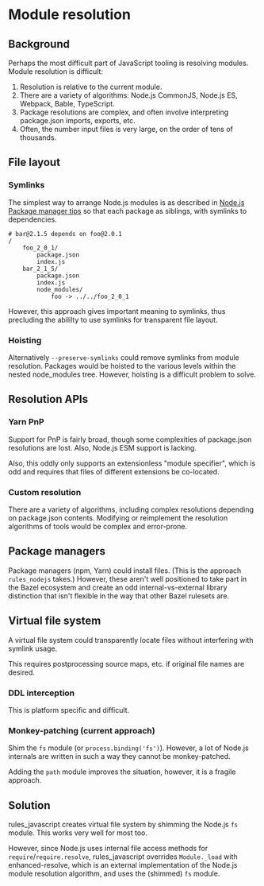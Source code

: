 # Module resolution

## Background

Perhaps the most difficult part of JavaScript tooling is resolving modules.
Module resolution is difficult:

1. Resolution is relative to the current module.
2. There are a variety of algorithms: Node.js CommonJS, Node.js ES, Webpack,
   Bable, TypeScript.
3. Package resolutions are complex, and often involve interpreting package.json
   imports, exports, etc.
4. Often, the number input files is very large, on the order of tens of
   thousands.

## File layout

### Symlinks

The simplest way to arrange Node.js modules is as described in
[Node.js Package manager tips](https://nodejs.org/api/modules.html#modules_package_manager_tips)
so that each package as siblings, with symlinks to dependencies.

```
# bar@2.1.5 depends on foo@2.0.1
/
    foo_2_0_1/
        package.json
        index.js
    bar_2_1_5/
        package.json
        index.js
        node_modules/
            foo -> ../../foo_2_0_1
```

However, this approach gives important meaning to symlinks, thus precluding the
abililty to use symlinks for transparent file layout.

### Hoisting

Alternatively `--preserve-symlinks` could remove symlinks from module
resolution. Packages would be hoisted to the various levels within the nested
node_modules tree. However, hoisting is a difficult problem to solve.

## Resolution APIs

### Yarn PnP

Support for PnP is fairly broad, though some complexities of package.json
resolutions are lost. Also, Node.js ESM support is lacking.

Also, this oddly only supports an extensionless "module specifier", which is odd
and requires that files of different extensions be co-located.

### Custom resolution

There are a variety of algorithms, including complex resolutions depending on
package.json contents. Modifying or reimplement the resolution algorithms of
tools would be complex and error-prone.

## Package managers

Package managers (npm, Yarn) could install files. (This is the approach
`rules_nodejs` takes.) However, these aren't well positioned to take part in the
Bazel ecosystem and create an odd internal-vs-external library distinction that
isn't flexible in the way that other Bazel rulesets are.

## Virtual file system

A virtual file system could transparently locate files without interfering with
symlink usage.

This requires postprocessing source maps, etc. if original file names are
desired.

### DDL interception

This is platform specific and difficult.

### Monkey-patching (current approach)

Shim the `fs` module (or `process.binding('fs')`). However, a lot of Node.js
internals are written in such a way they cannot be monkey-patched.

Adding the `path` module improves the situation, however, it is a fragile
approach.

## Solution

rules_javascript creates virtual file system by shimming the Node.js `fs`
module. This works very well for most too.

However, since Node.js uses internal file access methods for
`require`/`require.resolve`, rules_javascript overrides `Module._load` with
enhanced-resolve, which is an external implementation of the Node.js module
resolution algorithm, and uses the (shimmed) `fs` module.
